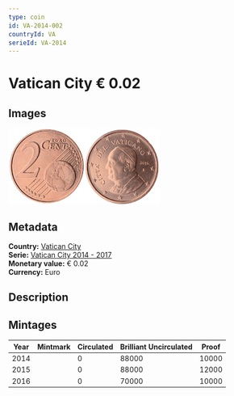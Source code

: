 ```yaml
---
type: coin
id: VA-2014-002
countryId: VA
serieId: VA-2014
---
```


# Vatican City € 0.02

## Images

<img src="../../../Images/common-2007-002.webp" height="150" alt="Front image"><img src="Images/vatican city-2014-002.webp" height="150" alt="Back image">

## Metadata

**Country:** [Vatican City](../index.md)\
**Serie:** [Vatican City 2014 - 2017](index.md)\
**Monetary value:** € 0.02\
**Currency:** Euro

## Description

## Mintages

| Year | Mintmark | Circulated | Brilliant Uncirculated | Proof |
| ---- | -------- | ---------- | ---------------------- | ----- |
| 2014 |          | 0          | 88000                  | 10000 |
| 2015 |          | 0          | 88000                  | 12000 |
| 2016 |          | 0          | 70000                  | 10000 |
